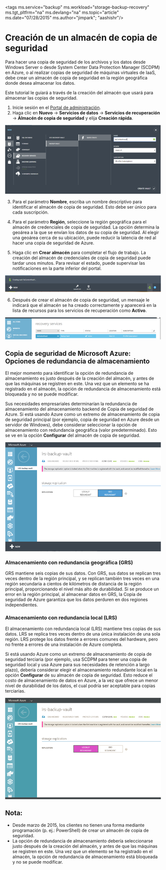 <properties
   pageTitle="Copia de seguridad de Microsoft Azure: crear un almacén de copia de seguridad y especificar la redundancia de almacenamiento"
   description="Aprenda a crear un almacén de copia de seguridad y especificar las opciones de redundancia de almacenamiento en la Copia de seguridad de Microsoft Azure."
   services="backup"
   documentationCenter=""
   authors="aashishr"
   manager="shreeshd"
   editor=""/>

<tags ms.service="backup" ms.workload="storage-backup-recovery" ms.tgt\_pltfrm="na" ms.devlang="na" ms.topic="article" ms.date="07/28/2015" ms.author="jimpark"; "aashishr"/>

# Creación de un almacén de copia de seguridad
Para hacer una copia de seguridad de los archivos y los datos desde Windows Server o desde System Center Data Protection Manager (SCDPM) en Azure, o al realizar copias de seguridad de máquinas virtuales de IaaS, debe crear un almacén de copia de seguridad en la región geográfica donde desea almacenar los datos.

Este tutorial le guiará a través de la creación del almacén que usará para almacenar las copias de seguridad.

1. Inicie sesión en el [Portal de administración](https://manage.windowsazure.com/).
2. Haga clic en **Nuevo** -> **Servicios de datos** -> **Servicios de recuperación** -> **Almacén de copia de seguridad** y elija **Creación rápida**.

  ![Crear almacén][1]

3. Para el parámetro **Nombre**, escriba un nombre descriptivo para identificar el almacén de copia de seguridad. Esto debe ser único para cada suscripción.

4. Para el parámetro **Región**, seleccione la región geográfica para el almacén de credenciales de copia de seguridad. La opción determina la geoárea a la que se envían los datos de su copia de seguridad. Al elegir una geoárea cerca de su ubicación, puede reducir la latencia de red al hacer una copia de seguridad de Azure.

5. Haga clic en **Crear almacén** para completar el flujo de trabajo. La creación del almacén de credenciales de copia de seguridad puede tardar unos minutos. Para revisar el estado, puede supervisar las notificaciones en la parte inferior del portal.

  ![Creación de almacén][2]

6. Después de crear el almacén de copia de seguridad, un mensaje le indicará que el almacén se ha creado correctamente y aparecerá en la lista de recursos para los servicios de recuperación como **Activo**.

  ![Estado de creación de almacén][3]


## Copia de seguridad de Microsoft Azure: Opciones de redundancia de almacenamiento

El mejor momento para identificar la opción de redundancia de almacenamiento es justo después de la creación del almacén, y antes de que las máquinas se registren en este. Una vez que un elemento se ha registrado en el almacén, la opción de redundancia de almacenamiento está bloqueada y no se puede modificar.

Sus necesidades empresariales determinarían la redundancia de almacenamiento del almacenamiento backend de Copia de seguridad de Azure. Si está usando Azure como un extremo de almacenamiento de copia de seguridad principal (por ejemplo, copia de seguridad en Azure desde un servidor de Windows), debe considerar seleccionar la opción de almacenamiento con redundancia geográfica (valor predeterminado). Esto se ve en la opción **Configurar** del almacén de copia de seguridad.

![GRS][4]

### Almacenamiento con redundancia geográfica (GRS)
GRS mantiene seis copias de sus datos. Con GRS, sus datos se replican tres veces dentro de la región principal, y se replican también tres veces en una región secundaria a cientos de kilómetros de distancia de la región principal, proporcionando el nivel más alto de durabilidad. Si se produce un error en la región principal, al almacenar datos en GRS, la Copia de seguridad de Azure garantiza que los datos perduren en dos regiones independientes.

### Almacenamiento con redundancia local (LRS)
El almacenamiento con redundancia local (LRS) mantiene tres copias de sus datos. LRS se replica tres veces dentro de una única instalación de una sola región. LRS protege los datos frente a errores comunes del hardware, pero no frente a errores de una instalación de Azure completa.

Si está usando Azure como un extremo de almacenamiento de copia de seguridad terciaria (por ejemplo, usa SCDPM para tener una copia de seguridad local y usa Azure para sus necesidades de retención a largo plazo), debería considerar elegir el almacenamiento redundante local en la opción **Configurar** de su almacén de copia de seguridad. Esto reduce el costo de almacenamiento de datos en Azure, a la vez que ofrece un menor nivel de durabilidad de los datos, el cual podría ser aceptable para copias terciarias.

![LRS][5]

## Nota:

- Desde marzo de 2015, los clientes no tienen una forma mediante programación (p. ej.: PowerShell) de crear un almacén de copia de seguridad.
- La opción de redundancia de almacenamiento debería seleccionarse justo después de la creación del almacén, y antes de que las máquinas se registren en este. Una vez que un elemento se ha registrado en el almacén, la opción de redundancia de almacenamiento está bloqueada y no se puede modificar.

<!--Image references-->
[1]: ./media/backup-azure-backup-create-vault/createvault1.png
[2]: ./media/backup-azure-backup-create-vault/creatingvault1.png
[3]: ./media/backup-azure-backup-create-vault/backupvaultstatus1.png
[4]: ./media/backup-azure-backup-create-vault/grs.png
[5]: ./media/backup-azure-backup-create-vault/lrs.png

<!---HONumber=July15_HO5-->